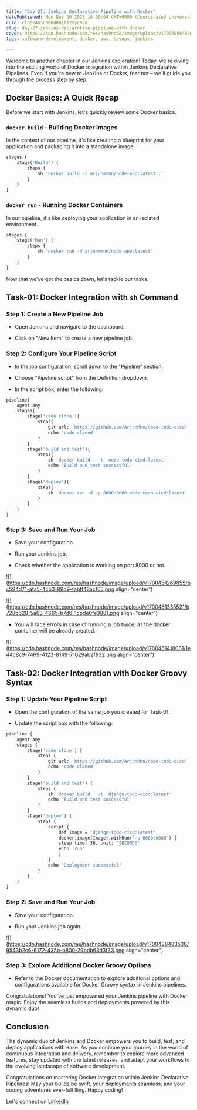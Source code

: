 ```yaml
---
title: "Day 27: Jenkins Declarative Pipeline with Docker"
datePublished: Mon Nov 20 2023 14:00:04 GMT+0000 (Coordinated Universal Time)
cuid: clp6z4n5c000d08jt12myc0za
slug: day-27-jenkins-declarative-pipeline-with-docker
cover: https://cdn.hashnode.com/res/hashnode/image/upload/v1700488649200/373fb0e9-f063-4e6c-b015-c45af51dfe9d.png
tags: software-development, docker, aws, devops, jenkins

---
```


Welcome to another chapter in our Jenkins exploration! Today, we're diving into the exciting world of Docker integration within Jenkins Declarative Pipelines. Even if you're new to Jenkins or Docker, fear not – we'll guide you through the process step by step.

## Docker Basics: A Quick Recap

Before we start with Jenkins, let's quickly review some Docker basics.

### `docker build` - Building Docker Images

In the context of our pipeline, it's like creating a blueprint for your application and packaging it into a standalone image.

```dockerfile
stages {
    stage('Build') {
        steps {
            sh 'docker build -t arjunmmnn/node-app:latest .'
        }
    }
}
```

### `docker run` - Running Docker Containers

In our pipeline, it's like deploying your application in an isolated environment.

```dockerfile
stages {
    stage('Run') {
        steps {
            sh 'docker run -d arjunmmnn/node-app:latest'
        }
    }
}
```

Now that we've got the basics down, let's tackle our tasks.

## Task-01: Docker Integration with `sh` Command

### Step 1: Create a New Pipeline Job

* Open Jenkins and navigate to the dashboard.
    
* Click on "New Item" to create a new pipeline job.
    

### Step 2: Configure Your Pipeline Script

* In the job configuration, scroll down to the "Pipeline" section.
    
* Choose "Pipeline script" from the Definition dropdown.
    
* In the script box, enter the following:
    

```dockerfile
pipeline{
    agent any
    stages{
        stage('code clone'){
            steps{
                git url: 'https://github.com/ArjunMnn/node-todo-cicd'
                echo 'code cloned'
            }
        }
        stage('build and test'){
            steps{
                sh 'docker build . -t  node-todo-cicd:latest'
                echo 'Build and test successful'
            }
        }
        stage('deploy'){
            steps{
                sh 'docker run -d -p 8000:8000 node-todo-cicd:latest'
            }
        }
    }
}
```

### Step 3: Save and Run Your Job

* Save your configuration.
    
* Run your Jenkins job.
    
* Check whether the application is working on port 8000 or not.
    

![](https://cdn.hashnode.com/res/hashnode/image/upload/v1700461269855/bc594d71-afa5-4cb3-89d9-fabff48acf65.png align="center")

![](https://cdn.hashnode.com/res/hashnode/image/upload/v1700461335521/b728b628-5a63-4665-b7d6-1cbde0fe3881.png align="center")

* You will face errors in case of running a job twice, as the docker container will be already created.
    

![](https://cdn.hashnode.com/res/hashnode/image/upload/v1700461418031/1e44c8c9-7469-4123-8149-71029ab2f932.png align="center")

## Task-02: Docker Integration with Docker Groovy Syntax

### Step 1: Update Your Pipeline Script

* Open the configuration of the same job you created for Task-01.
    
* Update the script box with the following:
    

```dockerfile
pipeline {
    agent any
    stages {
        stage('code clone') {
            steps {
                git url: 'https://github.com/ArjunMnn/node-todo-cicd'
                echo 'code cloned'
            }
        }
        stage('build and test') {
            steps {
                sh 'docker build . -t  django-todo-cicd:latest'
                echo 'Build and test successful'
            }
        }
        stage('deploy') {
            steps {
                script {
                    def Image = 'django-todo-cicd:latest'
                    docker.image(Image).withRun('-p 8000:8000') {
                    sleep time: 30, unit: 'SECONDS'
                    echo 'run'
                    }
                }
                echo 'Deployment successful'
            }
        }
    }
}
```

### Step 2: Save and Run Your Job

* Save your configuration.
    
* Run your Jenkins job again.
    

![](https://cdn.hashnode.com/res/hashnode/image/upload/v1700488483536/9543b2c6-6172-435b-b800-29bdb68d3f33.png align="center")

### Step 3: Explore Additional Docker Groovy Options

* Refer to the Docker documentation to explore additional options and configurations available for Docker Groovy syntax in Jenkins pipelines.
    

Congratulations! You've just empowered your Jenkins pipeline with Docker magic. Enjoy the seamless builds and deployments powered by this dynamic duo!

## Conclusion

The dynamic duo of Jenkins and Docker empowers you to build, test, and deploy applications with ease. As you continue your journey in the world of continuous integration and delivery, remember to explore more advanced features, stay updated with the latest releases, and adapt your workflows to the evolving landscape of software development.

Congratulations on mastering Docker integration within Jenkins Declarative Pipelines! May your builds be swift, your deployments seamless, and your coding adventures ever-fulfilling. Happy coding!

Let's connect on [LinkedIn](https://www.linkedin.com/in/arjunmenon-devops/)